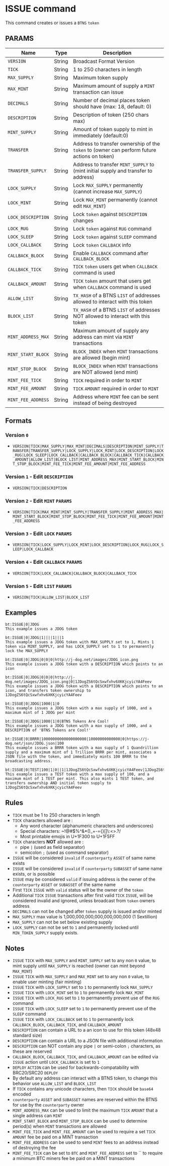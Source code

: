 # ISSUE command
This command creates or issues a `BTNS` `token`

## PARAMS
| Name               | Type   | Description                                                                                 |
| ------------------ | ------ | ------------------------------------------------------------------------------------------- |
| `VERSION`          | String | Broadcast Format Version                                                                    |
| `TICK`             | String | 1 to 250 characters in length                                                               |
| `MAX_SUPPLY`       | String | Maximum token supply                                                                        |
| `MAX_MINT`         | String | Maximum amount of supply a `MINT` transaction can issue                                     |
| `DECIMALS`         | String | Number of decimal places token should have (max: 18, default: 0)                            |
| `DESCRIPTION`      | String | Description of token (250 chars max)                                                        |
| `MINT_SUPPLY`      | String | Amount of token supply to mint in immediately (default:0)                                   |
| `TRANSFER`         | String | Address to transfer ownership of the `token` to (owner can perform future actions on token) |
| `TRANSFER_SUPPLY`  | String | Address to transfer `MINT_SUPPLY` to (mint initial supply and transfer to address)          |
| `LOCK_SUPPLY`      | String | Lock `MAX_SUPPLY` permanently (cannot increase `MAX_SUPPLY`)                                |
| `LOCK_MINT`        | String | Lock `MAX_MINT` permanently (cannot edit `MAX_MINT`)                                        |
| `LOCK_DESCRIPTION` | String | Lock `token` against `DESCRIPTION` changes                                                  |
| `LOCK_RUG`         | String | Lock `token` against `RUG` command                                                          |
| `LOCK_SLEEP`       | String | Lock `token` against `SLEEP` command                                                        |
| `LOCK_CALLBACK`    | String | Lock `token` `CALLBACK` info                                                                |
| `CALLBACK_BLOCK`   | String | Enable `CALLBACK` command after `CALLBACK_BLOCK`                                            |
| `CALLBACK_TICK`    | String | `TICK` `token` users get when `CALLBACK` command is used                                    |
| `CALLBACK_AMOUNT`  | String | `TICK` `token` amount that users get when `CALLBACK` command is used                        |
| `ALLOW_LIST`       | String | `TX_HASH` of a BTNS `LIST` of addresses allowed to interact with this token                 |
| `BLOCK_LIST`       | String | `TX_HASH` of a BTNS `LIST` of addresses NOT allowed to interact with this token             |
| `MINT_ADDRESS_MAX` | String | Maximum amount of supply any address can mint via `MINT` transactions                       |
| `MINT_START_BLOCK` | String | `BLOCK_INDEX` when `MINT` transactions are allowed (begin mint)                             |
| `MINT_STOP_BLOCK`  | String | `BLOCK_INDEX` when `MINT` transactions are NOT allowed (end mint)                           |
| `MINT_FEE_TICK`    | String | `TICK` required in order to `MINT`                                                          |
| `MINT_FEE_AMOUNT`  | String | `TICK` `AMOUNT` required in order to `MINT`                                                 |
| `MINT_FEE_ADDRESS` | String | Address where `MINT` fee can be sent instead of being destroyed                             |


## Formats

### Version `0`
- `VERSION|TICK|MAX_SUPPLY|MAX_MINT|DECIMALS|DESCRIPTION|MINT_SUPPLY|TRANSFER|TRANSFER_SUPPLY|LOCK_SUPPLY|LOCK_MINT|LOCK_DESCRIPTION|LOCK_RUG|LOCK_SLEEP|LOCK_CALLBACK|CALLBACK_BLOCK|CALLBACK_TICK|CALLBACK_AMOUNT|ALLOW_LIST|BLOCK_LIST|MINT_ADDRESS_MAX|MINT_START_BLOCK|MINT_STOP_BLOCK|MINT_FEE_TICK|MINT_FEE_AMOUNT|MINT_FEE_ADDRESS`

### Version `1` - Edit `DESCRIPTION`
- `VERSION|TICK|DESCRIPTION`

### Version `2` - Edit `MINT` `PARAMS`
- `VERSION|TICK|MAX_MINT|MINT_SUPPLY|TRANSFER_SUPPLY|MINT_ADDRESS_MAX|MINT_START_BLOCK|MINT_STOP_BLOCK|MINT_FEE_TICK|MINT_FEE_AMOUNT|MINT_FEE_ADDRESS`

### Version `3` - Edit `LOCK` `PARAMS`
- `VERSION|TICK|LOCK_SUPPLY|LOCK_MINT|LOCK_DESCRIPTION|LOCK_RUG|LOCK_SLEEP|LOCK_CALLBACK`

### Version `4` - Edit `CALLBACK` `PARAMS`
- `VERSION|TICK|LOCK_CALLBACK|CALLBACK_BLOCK|CALLBACK_TICK`

### Version `5` - Edit `LIST` `PARAMS`
- `VERSION|TICK|ALLOW_LIST|BLOCK_LIST`

## Examples
```
bt:ISSUE|0|JDOG
This example issues a JDOG token 
```

```
bt:ISSUE|0|JDOG|1||||1|||1
This example issues a JDOG token with MAX_SUPPLY set to 1, Mints 1 token via MINT_SUPPLY, and has LOCK_SUPPLY set to 1 to permanently lock the MAX_SUPPLY
```

```
bt:ISSUE|0|JDOG|0|0|0|http://j-dog.net/images/JDOG_icon.png
This example issues a JDOG token with a DESCRIPTION which points to an icon
```

```
bt:ISSUE|0|JDOG|0|0|0|http://j-dog.net/images/JDOG_icon.png|0|1JDogZS6tQcSxwfxhv6XKKjcyicYA4Feev
This example issues a JDOG token with a DESCRIPTION which points to an icon, and transfers token ownership to 1JDogZS6tQcSxwfxhv6XKKjcyicYA4Feev
```

```
bt:ISSUE|0|JDOG|1000|1|0
This example issues a JDOG token with a max supply of 1000, and a maximum mint of 1 JDOG per mint
```

```
bt:ISSUE|0|JDOG|1000|1|0|BTNS Tokens Are Cool!
This example issues a JDOG token with a max supply of 1000, and a DESCRIPTION of 'BTNS Tokens are Cool!'
```

```
bt:ISSUE|0|BRRR|10000000000000000000|10000000000000|0|https://j-dog.net/json/JDOG.json|100
This example issues a BRRR token with a max supply of 1 Quandrillion supply and a maximum mint of 1 Trillion BRRR per mint, associates a JSON file with the token, and immediately mints 100 BRRR to the broadcasting address.
```

```
bt:ISSUE|0|TEST|100|1|0||1|1JDogZS6tQcSxwfxhv6XKKjcyicYA4Feev|1JDogZS6tQcSxwfxhv6XKKjcyicYA4Feev
This example issues a TEST token with a max supply of 100, and a maximum mint of 1 TEST per mint. This also mints 1 TEST token, and transfers ownership AND initial token supply to 1JDogZS6tQcSxwfxhv6XKKjcyicYA4Feev
```

## Rules
- `TICK` must be 1 to 250 characters in length
- `TICK` characters allowed are :
   - Any word character (alphanumeric characters and underscores)
   - Special characters: ~!@#$%^&*()_+\-={}[\]\\:<>.?/
   - Most printable emojis in U+1F300 to U+1F5FF
- `TICK` characters **NOT** allowed are :
   - pipe `|` (used as field separator)
   - semicolon `;` (used as command separator)
- `ISSUE` will be considered `invalid` if `counterparty` `ASSET` of same name exists
- `ISSUE` will be considered `invalid` if `counterparty` `SUBASSET` of same name exists, or is possible
- `ISSUE` may be considered `valid` if issuing address is the owner of the `counterparty` `ASSET` or `SUBASSET` of the same name
- First `TICK` `ISSUE` with `valid` status will be the owner of the `token`
- Additional `TICK` `ISSUE` transactions after first valid `TICK` `ISSUE`, will be considered invalid and ignored, unless broadcast from `token` owners address
- `DECIMALS` can not be changed after `token` supply is issued and/or minted
- `MAX_SUPPLY` max value is 1,000,000,000,000,000,000,000 (1 Sextillion)
- `MAX_SUPPLY` can not be set below existing supply
- `LOCK_SUPPLY` can not be set to `1` and permanently locked until `MIN_TOKEN_SUPPLY` supply exists.

## Notes
- `ISSUE` `TICK` with `MAX_SUPPLY` and `MINT_SUPPLY` set to any non `0` value, to mint supply until `MAX_SUPPLY` is reached (owner can mint beyond `MAX_MINT`)
- `ISSUE` `TICK` with `MAX_SUPPLY` and `MAX_MINT` set to any non `0` value, to enable user minting (fair minting)
- `ISSUE` `TICK` with `LOCK_SUPPLY` set to `1` to permanently lock `MAX_SUPPLY`
- `ISSUE` `TICK` with `LOCK_MINT` set to `1` to permanently lock `MAX_MINT`
- `ISSUE` `TICK` with `LOCK_RUG` set to `1` to permanently prevent use of the `RUG` command
- `ISSUE` `TICK` with `LOCK_SLEEP` set to `1` to permanently prevent use of the `SLEEP` command
- `ISSUE` `TICK` with `LOCK_CALLBACK` set to `1` to permanently lock `CALLBACK_BLOCK`, `CALLBACK_TICK`, and `CALLBACK_AMOUNT`
- `DESCRIPTION` can contain a URL to a an icon to use for this token (48x48 standard size)
- `DESCRIPTION` can contain a URL to a JSON file with additional information
- `DESCRIPTION` can NOT contain any pipe `|` or semi-colon `;` characters, as these are reserved
- `CALLBACK_BLOCK`, `CALLBACK_TICK`, and `CALLBACK_AMOUNT` can be edited via `ISSUE` action until `LOCK_CALLBACK` is set to `1`
- `DEPLOY` `ACTION` can be used for backwards-compatability with BRC20/SRC20 `DEPLOY`
- By default any address can interact with a BTNS token, to change this behavior use `ALLOW_LIST` and `BLOCK_LIST`
- If `TICK` contains any unicode characters, then `TICK` should be `base64` encoded
- `counterparty` `ASSET` and `SUBASSET` names are reserved within the BTNS for use by the `counterparty` owner
- `MINT_ADDRESS_MAX` can be used to limit the maximum `TICK` `AMOUNT` that a single address can `MINT`
- `MINT_START_BLOCK` and `MINT_STOP_BLOCK` can be used to determine period(s) when `MINT` transactions are allowed
- `MINT_FEE_TICK` and `MINT_FEE_AMOUNT` can be used to require a set `TICK` `AMOUNT` fee be paid on a MINT transaction
- `MINT_FEE_ADDRESS` can be used to send `MINT` fees to an address instead of destroying the fee
- `MINT_FEE_TICK` can be set to `BTC` and `MINT_FEE_ADDRESS` set to `` to require a minimum BTC miners fee be paid on a MINT transactions

